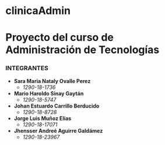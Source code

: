 # clinicaAdmin
# Proyecto del curso de Administración de Tecnologías
### INTEGRANTES
- **Sara Maria Nataly Ovalle Perez**
  - *1290-18-1736*
- **Mario Haroldo Sinay Gaytán**
  - *1290-18-5747*
- **Johan Estuardo Carrillo Berducido**
  - *1290-18-8728*
- **Jorge Luis Muñoz Elías**
  - *1290-18-17071*
- **Jhensser Andreé Aguirre Galdámez**
  - *1290-18-23967*

